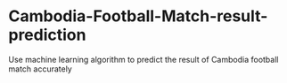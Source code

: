 # Cambodia-Football-Match-result-prediction
Use machine learning algorithm to predict the result of Cambodia football match accurately
